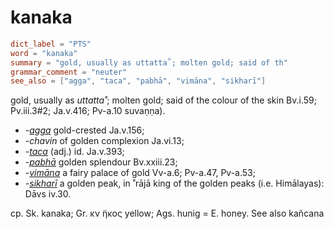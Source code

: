 # kanaka

``` toml
dict_label = "PTS"
word = "kanaka"
summary = "gold, usually as uttatta˚; molten gold; said of th"
grammar_comment = "neuter"
see_also = ["agga", "taca", "pabhā", "vimāna", "sikharī"]
```

gold, usually as *uttatta˚*; molten gold; said of the colour of the skin Bv.i.59; Pv.iii.3#2; Ja.v.416; Pv\-a.10 suvaṇṇa).

* *\-[agga](agga.md)* gold\-crested Ja.v.156;
* *\-chavin* of golden complexion Ja.vi.13;
* *\-[taca](taca.md)* (adj.) id. Ja.v.393;
* *\-[pabhā](pabhā.md)* golden splendour Bv.xxiii.23;
* *\-[vimāna](vimāna.md)* a fairy palace of gold Vv\-a.6; Pv\-a.47, Pv\-a.53;
* *\-[sikharī](sikharī.md)* a golden peak, in ˚rājā king of the golden peaks (i.e. Himālayas): Dāvs iv.30.

cp. Sk. kanaka; Gr. κν ̈ηκος yellow; Ags. hunig = E. honey. See also kañcana

